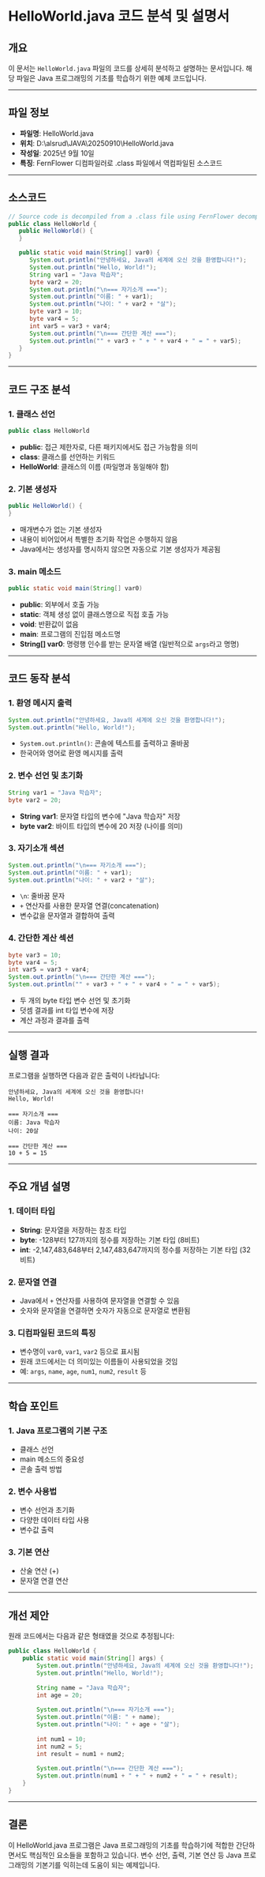 # HelloWorld.java 코드 분석 및 설명서

## 개요
이 문서는 `HelloWorld.java` 파일의 코드를 상세히 분석하고 설명하는 문서입니다. 해당 파일은 Java 프로그래밍의 기초를 학습하기 위한 예제 코드입니다.

---

## 파일 정보
- **파일명**: HelloWorld.java
- **위치**: D:\alsrud\JAVA\20250910\HelloWorld.java
- **작성일**: 2025년 9월 10일
- **특징**: FernFlower 디컴파일러로 .class 파일에서 역컴파일된 소스코드

---

## 소스코드
```java
// Source code is decompiled from a .class file using FernFlower decompiler.
public class HelloWorld {
   public HelloWorld() {
   }

   public static void main(String[] var0) {
      System.out.println("안녕하세요, Java의 세계에 오신 것을 환영합니다!");
      System.out.println("Hello, World!");
      String var1 = "Java 학습자";
      byte var2 = 20;
      System.out.println("\n=== 자기소개 ===");
      System.out.println("이름: " + var1);
      System.out.println("나이: " + var2 + "살");
      byte var3 = 10;
      byte var4 = 5;
      int var5 = var3 + var4;
      System.out.println("\n=== 간단한 계산 ===");
      System.out.println("" + var3 + " + " + var4 + " = " + var5);
   }
}
```

---

## 코드 구조 분석

### 1. 클래스 선언
```java
public class HelloWorld
```
- **public**: 접근 제한자로, 다른 패키지에서도 접근 가능함을 의미
- **class**: 클래스를 선언하는 키워드
- **HelloWorld**: 클래스의 이름 (파일명과 동일해야 함)

### 2. 기본 생성자
```java
public HelloWorld() {
}
```
- 매개변수가 없는 기본 생성자
- 내용이 비어있어서 특별한 초기화 작업은 수행하지 않음
- Java에서는 생성자를 명시하지 않으면 자동으로 기본 생성자가 제공됨

### 3. main 메소드
```java
public static void main(String[] var0)
```
- **public**: 외부에서 호출 가능
- **static**: 객체 생성 없이 클래스명으로 직접 호출 가능
- **void**: 반환값이 없음
- **main**: 프로그램의 진입점 메소드명
- **String[] var0**: 명령행 인수를 받는 문자열 배열 (일반적으로 `args`라고 명명)

---

## 코드 동작 분석

### 1. 환영 메시지 출력
```java
System.out.println("안녕하세요, Java의 세계에 오신 것을 환영합니다!");
System.out.println("Hello, World!");
```
- `System.out.println()`: 콘솔에 텍스트를 출력하고 줄바꿈
- 한국어와 영어로 환영 메시지를 출력

### 2. 변수 선언 및 초기화
```java
String var1 = "Java 학습자";
byte var2 = 20;
```
- **String var1**: 문자열 타입의 변수에 "Java 학습자" 저장
- **byte var2**: 바이트 타입의 변수에 20 저장 (나이를 의미)

### 3. 자기소개 섹션
```java
System.out.println("\n=== 자기소개 ===");
System.out.println("이름: " + var1);
System.out.println("나이: " + var2 + "살");
```
- `\n`: 줄바꿈 문자
- `+` 연산자를 사용한 문자열 연결(concatenation)
- 변수값을 문자열과 결합하여 출력

### 4. 간단한 계산 섹션
```java
byte var3 = 10;
byte var4 = 5;
int var5 = var3 + var4;
System.out.println("\n=== 간단한 계산 ===");
System.out.println("" + var3 + " + " + var4 + " = " + var5);
```
- 두 개의 byte 타입 변수 선언 및 초기화
- 덧셈 결과를 int 타입 변수에 저장
- 계산 과정과 결과를 출력

---

## 실행 결과
프로그램을 실행하면 다음과 같은 출력이 나타납니다:

```
안녕하세요, Java의 세계에 오신 것을 환영합니다!
Hello, World!

=== 자기소개 ===
이름: Java 학습자
나이: 20살

=== 간단한 계산 ===
10 + 5 = 15
```

---

## 주요 개념 설명

### 1. 데이터 타입
- **String**: 문자열을 저장하는 참조 타입
- **byte**: -128부터 127까지의 정수를 저장하는 기본 타입 (8비트)
- **int**: -2,147,483,648부터 2,147,483,647까지의 정수를 저장하는 기본 타입 (32비트)

### 2. 문자열 연결
- Java에서 `+` 연산자를 사용하여 문자열을 연결할 수 있음
- 숫자와 문자열을 연결하면 숫자가 자동으로 문자열로 변환됨

### 3. 디컴파일된 코드의 특징
- 변수명이 `var0`, `var1`, `var2` 등으로 표시됨
- 원래 코드에서는 더 의미있는 이름들이 사용되었을 것임
- 예: `args`, `name`, `age`, `num1`, `num2`, `result` 등

---

## 학습 포인트

### 1. Java 프로그램의 기본 구조
- 클래스 선언
- main 메소드의 중요성
- 콘솔 출력 방법

### 2. 변수 사용법
- 변수 선언과 초기화
- 다양한 데이터 타입 사용
- 변수값 출력

### 3. 기본 연산
- 산술 연산 (+)
- 문자열 연결 연산

---

## 개선 제안

원래 코드에서는 다음과 같은 형태였을 것으로 추정됩니다:

```java
public class HelloWorld {
    public static void main(String[] args) {
        System.out.println("안녕하세요, Java의 세계에 오신 것을 환영합니다!");
        System.out.println("Hello, World!");
        
        String name = "Java 학습자";
        int age = 20;
        
        System.out.println("\n=== 자기소개 ===");
        System.out.println("이름: " + name);
        System.out.println("나이: " + age + "살");
        
        int num1 = 10;
        int num2 = 5;
        int result = num1 + num2;
        
        System.out.println("\n=== 간단한 계산 ===");
        System.out.println(num1 + " + " + num2 + " = " + result);
    }
}
```

---

## 결론
이 HelloWorld.java 프로그램은 Java 프로그래밍의 기초를 학습하기에 적합한 간단하면서도 핵심적인 요소들을 포함하고 있습니다. 변수 선언, 출력, 기본 연산 등 Java 프로그래밍의 기본기를 익히는데 도움이 되는 예제입니다.